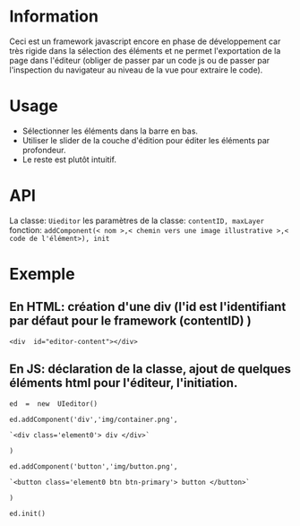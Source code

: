 # Information

Ceci est un framework javascript encore en phase de développement car très rigide dans la sélection des éléments et ne permet l'exportation de la page dans l'éditeur (obliger de passer par un code js ou de passer par l'inspection du navigateur au niveau de la vue pour extraire le code).

# Usage
- Sélectionner les éléments dans la barre en bas.
- Utiliser le slider de la couche d'édition pour éditer les éléments par profondeur.
- Le reste est plutôt intuitif.

# API
La classe: `Uieditor`
les paramètres de la classe: `contentID, maxLayer`
fonction: `addComponent(< nom >,< chemin vers une image illustrative >,< code de l'élément>), init`

# Exemple
## En HTML:  création d'une div (l'id est l'identifiant par défaut pour le framework (contentID) )

    <div  id="editor-content"></div>


## En JS: déclaration de la classe, ajout de quelques éléments html pour l'éditeur, l'initiation.

    ed  =  new  UIeditor()
    
    ed.addComponent('div','img/container.png',
    
    `<div class='element0'> div </div>`
    
    )
    
    ed.addComponent('button','img/button.png',
    
    `<button class='element0 btn btn-primary'> button </button>`
    
    )
    
    ed.init()
